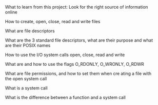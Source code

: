 What to learn from this project:
Look for the right source of information online

How to create, open, close, read and write files

What are file descriptors

What are the 3 standard file descriptors, what are their purpose and
what are their POSIX names

How to use the I/O system calls open, close, read and write

What are and how to use the flags O_RDONLY, O_WRONLY, O_RDWR

What are file permissions, and how to set them when cre
ating a file with the open system call

What is a system call

What is the difference between a function and a system call

